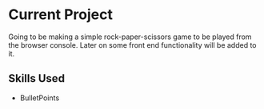 # Current Project
Going to be making a simple rock-paper-scissors game to be played from the browser console.  Later on some front end functionality will be added to it.  

## Skills Used
* BulletPoints
